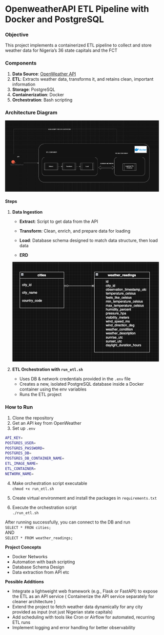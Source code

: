 # OpenweatherAPI ETL Pipeline with Docker and PostgreSQL

### Objective
This project implements a containerized ETL pipeline to collect and store weather data for Nigeria’s 36 state capitals and the FCT


### Components
1. **Data Source**: [OpenWeather API](https://api.openweathermap.org/data/2.5/weather)
2. **ETL**: Extracts weather data, transforms it, and retains clean, important information
3. **Storage**: PostgreSQL
4. **Containerization**: Docker
5. **Orchestration**: Bash scripting

### Architecture Diagram
<img src="docker_etl_pipeline/assets/achitecturaldiagram.png">

#### Steps

1. **Data Ingestion**  
   - **Extract**: Script to get data from the API  
   - **Transform**: Clean, enrich, and prepare data for loading  
   - **Load**: Database schema designed to match data structure, then load data  

   - **ERD**  
   <img src="docker_etl_pipeline/assets/erd.png">

2. **ETL Orchestration with `run_etl.sh`**  
   - Uses DB & network credentials provided in the `.env` file  
   - Creates a new, isolated PostgreSQL database inside a Docker container using the env variables  
   - Runs the ETL project  

### How to Run
1. Clone the repository  
2. Get an API key from OpenWeather  
3. Set up `.env`  
```bash
API_KEY=
POSTGRES_USER=
POSTGRES_PASSWORD=
POSTGRES_DB=
POSTGRES_DB_CONTAINER_NAME=
ETL_IMAGE_NAME=
ETL_CONTAINER=
NETWORK_NAME=
```
4. Make orchestration script executable \
 `chmod +x run_etl.sh`

5. Create virtual environment and install the packages in `requirements.txt`

6. Execute the orchestration script \
 `./run_etl.sh`


After running successfully, you can connect to the DB and run \
`SELECT * FRON cities;` \
AND \
`SELECT * FROM weather_readings;`

**Project Concepts**
- Docker Networks
- Automation with bash scripting
- Database Schema Design
- Data extraction from API etc


**Possible Additions**
- Integrate a lightweight web framework (e.g., Flask or FastAPI) to expose the ETL as an API service  ( Containerize the API service separately for cleaner architecture )
- Extend the project to fetch weather data dynamically for any city provided as input (not just Nigerian state capitals)  
- Add scheduling with tools like Cron or Airflow for automated, recurring ETL runs  
- Implement logging and error handling for better observability
